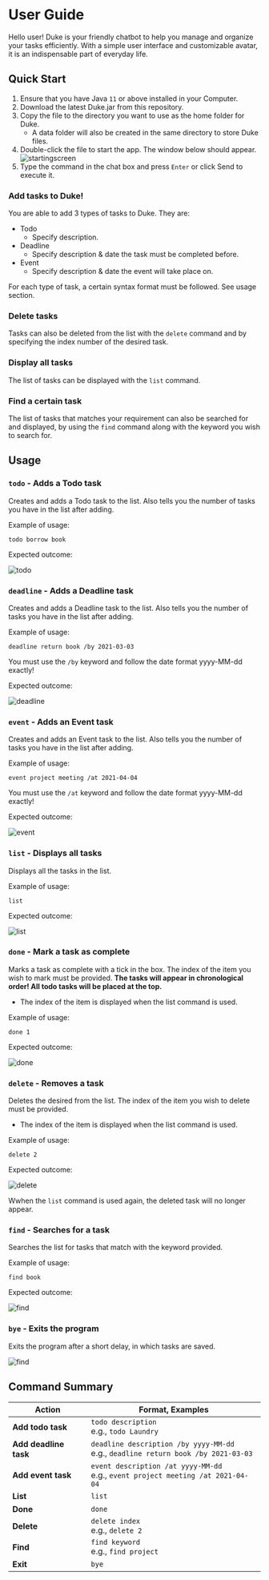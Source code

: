 # User Guide

Hello user! Duke is your friendly chatbot to help you manage and organize your tasks efficiently. 
With a simple user interface and customizable avatar, it is an indispensable part of everyday life.

## Quick Start
1. Ensure that you have Java `11` or above installed in your Computer.
2. Download the latest Duke.jar from this repository.
3. Copy the file to the directory you want to use as the home folder for Duke.
    * A data folder will also be created in the same directory to store Duke files. 
4. Double-click the file to start the app. The window below should appear.
   ![startingscreen](startpage.PNG)
5. Type the command in the chat box and press `Enter` or click Send to execute it.

### Add tasks to Duke!
You are able to add 3 types of tasks to Duke.
They are:
* Todo
  * Specify description.
* Deadline
  * Specify description & date the task must be completed before.
* Event
  * Specify description & date the event will take place on.

For each type of task, a certain syntax format
must be followed. See usage section.

### Delete tasks

Tasks can also be deleted from the list with the `delete` command
and by specifying the index number of the desired task.

### Display all tasks

The list of tasks can be displayed with the `list` command.

### Find a certain task

The list of tasks that matches your requirement can also be
searched for and displayed, by using the `find` command
along with the keyword you wish to search for.

## Usage

### `todo` - Adds a Todo task

Creates and adds a Todo task to the list. Also tells you the number of tasks you have in the list after adding.

Example of usage:

`todo borrow book`

Expected outcome:

![todo](./screenshots/todo.PNG)
### `deadline` - Adds a Deadline task


Creates and adds a Deadline task to the list. Also tells you the number of tasks you have in the list after adding. 

Example of usage:

`deadline return book /by 2021-03-03`

You must use the `/by` keyword and follow the date format yyyy-MM-dd exactly!

Expected outcome:

![deadline](./screenshots/deadline.PNG)

### `event` - Adds an Event task


Creates and adds an Event task to the list. Also tells you the number of tasks you have in the list after adding.

Example of usage:

`event project meeting /at 2021-04-04`

You must use the `/at` keyword and follow the date format yyyy-MM-dd exactly!

Expected outcome:

![event](./screenshots/event.PNG)

### `list` - Displays all tasks

Displays all the tasks in the list.

Example of usage:

`list`

Expected outcome:

![list](./screenshots/list.PNG)

### `done` - Mark a task as complete


Marks a task as complete with a tick in the box.
The index of the item you wish to mark must be provided.
**The tasks will appear in chronological order! All todo tasks will be placed at the top.**
* The index of the item is displayed when the list command is used. 

Example of usage:

`done 1`

Expected outcome:

![done](./screenshots/done.PNG)



### `delete` - Removes a task


Deletes the desired from the list. The index of the item
you wish to delete must be provided.
* The index of the item is displayed when the list command is used.

Example of usage:

`delete 2`

Expected outcome:

![delete](./screenshots/delete.PNG)


Wwhen the `list` command is used again,
the deleted task will no longer appear.



### `find` - Searches for a task


Searches the list for tasks that match with the keyword
provided.

Example of usage:

`find book`

Expected outcome:

![find](./screenshots/find.PNG)

### `bye` - Exits the program
Exits the program after a short delay, in which tasks are saved. 

![find](./screenshots/bye.PNG)

## Command Summary

**Action**  | **Format, Examples**
--------|-----------------
**Add todo task** | `todo description` <br /> e.g., `todo Laundry`
**Add deadline task** | `deadline description /by yyyy-MM-dd` <br /> e.g., `deadline return book /by 2021-03-03 `
**Add event task** | `event description /at yyyy-MM-dd` <br /> e.g., `event project meeting /at 2021-04-04`
**List** | `list`
**Done** | `done`
**Delete** | `delete index` <br /> e.g., `delete 2`
**Find** | `find keyword` <br /> e.g., `find project`
**Exit** | `bye`